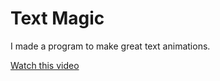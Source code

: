 # Text Magic

I made a program to make great text animations. 

[Watch this video](https://youtu.be/_CrUYDemsyY)
